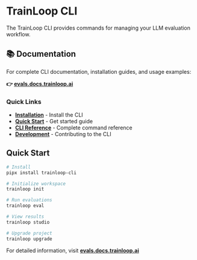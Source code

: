 # TrainLoop CLI

The TrainLoop CLI provides commands for managing your LLM evaluation workflow.

## 📚 Documentation

For complete CLI documentation, installation guides, and usage examples:

**👉 [evals.docs.trainloop.ai](https://evals.docs.trainloop.ai)**

### Quick Links
- **[Installation](https://evals.docs.trainloop.ai/getting-started/installation)** - Install the CLI
- **[Quick Start](https://evals.docs.trainloop.ai/getting-started/quick-start)** - Get started guide  
- **[CLI Reference](https://evals.docs.trainloop.ai/reference/cli)** - Complete command reference
- **[Development](https://evals.docs.trainloop.ai/development/local-development)** - Contributing to the CLI

## Quick Start

```bash
# Install
pipx install trainloop-cli

# Initialize workspace
trainloop init

# Run evaluations
trainloop eval

# View results
trainloop studio

# Upgrade project
trainloop upgrade
```

For detailed information, visit **[evals.docs.trainloop.ai](https://evals.docs.trainloop.ai)**